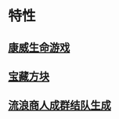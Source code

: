 # 特性

## [康威生命游戏](conways_game_of_life.md)

## [宝藏方块](treasure_block.md)

## [流浪商人成群结队生成](wandering_trader_spawn.md)

